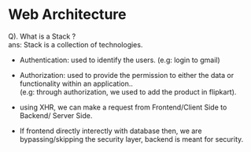 # Web Architecture 

Q). What is a Stack ? <br>
ans: Stack is a collection of technologies. 

- Authentication: used to identify the users. (e.g: login to gmail)
  
- Authorization: used to provide the permission to either the data or functionality within an application.. <br>
  (e.g: through authorization, we used to add the product in flipkart).

- using XHR, we can make a request from Frontend/Client Side to Backend/ Server Side.
  
- If frontend directly interectly with database then, we are bypassing/skipping the security layer, backend is meant for security.